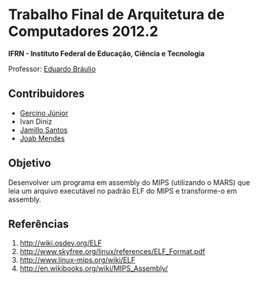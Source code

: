Trabalho Final de Arquitetura de Computadores 2012.2
====================================================

**IFRN - Instituto Federal de Educação, Ciência e Tecnologia**

Professor: [Eduardo Bráulio](http://dietinf.ifrn.edu.br/doku.php?id=corpodocente:braulio)

Contribuidores
--------------
* [Gercino Júnior](http://github.com/gercinojr)
* Ivan Diniz
* [Jamillo Santos](http://github.com/jamillosantos)
* [Joab Mendes](http://github.com/JoabMendes)

Objetivo
--------
Desenvolver um programa em assembly do MIPS (utilizando o MARS) que leia um arquivo
executável no padrão ELF do MIPS e transforme-o em assembly.

Referências
------
1. http://wiki.osdev.org/ELF
2. http://www.skyfree.org/linux/references/ELF_Format.pdf
3. http://www.linux-mips.org/wiki/ELF
4. http://en.wikibooks.org/wiki/MIPS_Assembly/
